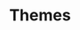 ---
title: Themes
meta_title: "All Jamstack Themes" # this is for SEO title
description: "" # this is for SEO description
page_title: "All Themes" # this is for h1 tag
noindex: false
---